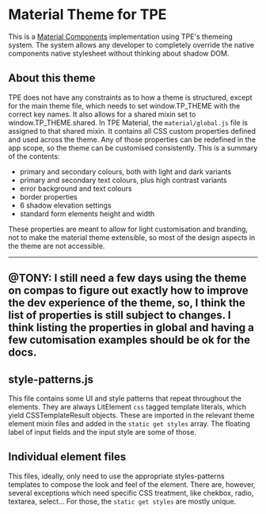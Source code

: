 # Material Theme for TPE
This is a [Material Components](https://material.io/components) implementation using TPE's themeing system.
The system allows any developer to completely override the native components native stylesheet without thinking about shadow DOM.

## About this theme
TPE does not have any constraints as to how a theme is structured, except for the main theme file, which needs to set window.TP_THEME with the correct key names.
It also allows for a shared mixin set to window.TP_THEME.shared. In TPE Material, the `material/global.js` file is assigned to that shared mixin. It contains all CSS custom properties defined and used across the theme.
Any of those properties can be redefined in the app scope, so the theme can be customised consistently. This is a summary of the contents:

- primary and secondary colours, both with light and dark variants
- primary and secondary text colours, plus high contrast variants
- error background and text colours
- border properties
- 6 shadow elevation settings
- standard form elements height and width

These properties are meant to allow for light customisation and branding, not to make the material theme extensible, so most of the design aspects in the theme are not accessible.

---
@TONY: I still need a few days using the theme on compas to figure out exactly how to improve the dev experience of the theme, so, I think the list of properties is still subject to changes. I think listing the properties in global and having a few cutomisation examples should be ok for the docs.
---

## style-patterns.js
This file contains some UI and style patterns that repeat throughout the elements. They are always LitElement `css` tagged template literals, which yield CSSTemplateResult objects.
These are imported in the relevant theme element mixin files and added in the `static get styles` array.
The floating label of input fields and the input style are some of those.

## Individual element files
This files, ideally, only need to use the appropriate styles-patterns templates to compose the look and feel of the element. There are, however, several exceptions which need specific CSS treatment, like chekbox, radio, textarea, select... For those, the `static get styles` are mostly unique.
